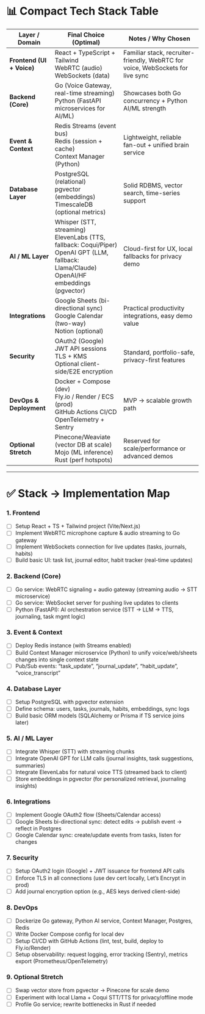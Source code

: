 # 📊 Compact Tech Stack Table

| Layer / Domain            | Final Choice (Optimal)                                                                                                                                   | Notes / Why Chosen                                                             |
| ------------------------- | -------------------------------------------------------------------------------------------------------------------------------------------------------- | ------------------------------------------------------------------------------ |
| **Frontend (UI + Voice)** | React + TypeScript + Tailwind <br> WebRTC (audio) <br> WebSockets (data)                                                                                 | Familiar stack, recruiter-friendly, WebRTC for voice, WebSockets for live sync |
| **Backend (Core)**        | Go (Voice Gateway, real-time streaming) <br> Python (FastAPI microservices for AI/ML)                                                                    | Showcases both Go concurrency + Python AI/ML strength                          |
| **Event & Context**       | Redis Streams (event bus) <br> Redis (session + cache) <br> Context Manager (Python)                                                                     | Lightweight, reliable fan-out + unified brain service                          |
| **Database Layer**        | PostgreSQL (relational) <br> pgvector (embeddings) <br> TimescaleDB (optional metrics)                                                                   | Solid RDBMS, vector search, time-series support                                |
| **AI / ML Layer**         | Whisper (STT, streaming) <br> ElevenLabs (TTS, fallback: Coqui/Piper) <br> OpenAI GPT (LLM, fallback: Llama/Claude) <br> OpenAI/HF embeddings (pgvector) | Cloud-first for UX, local fallbacks for privacy demo                           |
| **Integrations**          | Google Sheets (bi-directional sync) <br> Google Calendar (two-way) <br> Notion (optional)                                                                | Practical productivity integrations, easy demo value                           |
| **Security**              | OAuth2 (Google) <br> JWT API sessions <br> TLS + KMS <br> Optional client-side/E2E encryption                                                            | Standard, portfolio-safe, privacy-first features                               |
| **DevOps & Deployment**   | Docker + Compose (dev) <br> Fly.io / Render / ECS (prod) <br> GitHub Actions CI/CD <br> OpenTelemetry + Sentry                                           | MVP → scalable growth path                                                     |
| **Optional Stretch**      | Pinecone/Weaviate (vector DB at scale) <br> Mojo (ML inference) <br> Rust (perf hotspots)                                                                | Reserved for scale/performance or advanced demos                               |

---

# ✅ Stack → Implementation Map

### **1. Frontend**

* [ ] Setup React + TS + Tailwind project (Vite/Next.js)
* [ ] Implement WebRTC microphone capture & audio streaming to Go gateway
* [ ] Implement WebSockets connection for live updates (tasks, journals, habits)
* [ ] Build basic UI: task list, journal editor, habit tracker (real-time updates)

### **2. Backend (Core)**

* [ ] Go service: WebRTC signaling + audio gateway (streaming audio → STT microservice)
* [ ] Go service: WebSocket server for pushing live updates to clients
* [ ] Python (FastAPI): AI orchestration service (STT → LLM → TTS, journaling, task mgmt logic)

### **3. Event & Context**

* [ ] Deploy Redis instance (with Streams enabled)
* [ ] Build Context Manager microservice (Python) to unify voice/web/sheets changes into single context state
* [ ] Pub/Sub events: “task\_update”, “journal\_update”, “habit\_update”, “voice\_transcript”

### **4. Database Layer**

* [ ] Setup PostgreSQL with pgvector extension
* [ ] Define schema: users, tasks, journals, habits, embeddings, sync logs
* [ ] Build basic ORM models (SQLAlchemy or Prisma if TS service joins later)

### **5. AI / ML Layer**

* [ ] Integrate Whisper (STT) with streaming chunks
* [ ] Integrate OpenAI GPT for LLM calls (journal insights, task suggestions, summaries)
* [ ] Integrate ElevenLabs for natural voice TTS (streamed back to client)
* [ ] Store embeddings in pgvector (for personalized retrieval, journaling insights)

### **6. Integrations**

* [ ] Implement Google OAuth2 flow (Sheets/Calendar access)
* [ ] Google Sheets bi-directional sync: detect edits → publish event → reflect in Postgres
* [ ] Google Calendar sync: create/update events from tasks, listen for changes

### **7. Security**

* [ ] Setup OAuth2 login (Google) + JWT issuance for frontend API calls
* [ ] Enforce TLS in all connections (use dev cert locally, Let’s Encrypt in prod)
* [ ] Add journal encryption option (e.g., AES keys derived client-side)

### **8. DevOps**

* [ ] Dockerize Go gateway, Python AI service, Context Manager, Postgres, Redis
* [ ] Write Docker Compose config for local dev
* [ ] Setup CI/CD with GitHub Actions (lint, test, build, deploy to Fly.io/Render)
* [ ] Setup observability: request logging, error tracking (Sentry), metrics export (Prometheus/OpenTelemetry)

### **9. Optional Stretch**

* [ ] Swap vector store from pgvector → Pinecone for scale demo
* [ ] Experiment with local Llama + Coqui STT/TTS for privacy/offline mode
* [ ] Profile Go service; rewrite bottlenecks in Rust if needed
